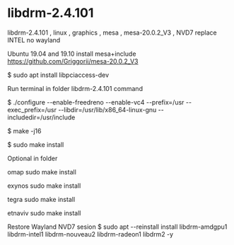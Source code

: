 # libdrm-2.4.101
libdrm-2.4.101 , linux , graphics , mesa , mesa-20.0.2_V3 , NVD7 replace INTEL no wayland

Ubuntu 19.04 and 19.10 install mesa+include https://github.com/Griggorii/mesa-20.0.2_V3

$ sudo apt install libpciaccess-dev

Run terminal in folder libdrm-2.4.101 command


$ ./configure --enable-freedreno --enable-vc4 --prefix=/usr --exec_prefix=/usr --libdir=/usr/lib/x86_64-linux-gnu --includedir=/usr/include

$ make -j16

$ sudo make install

Optional in folder

  omap sudo make install
  
  exynos sudo make install

  tegra sudo make install
  
  etnaviv sudo make install
  
  Restore Wayland NVD7 sesion $ sudo apt --reinstall install libdrm-amdgpu1 libdrm-intel1 libdrm-nouveau2 libdrm-radeon1 libdrm2 -y

